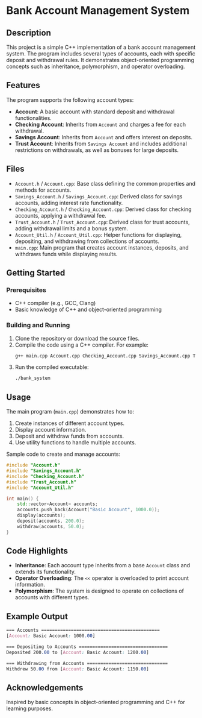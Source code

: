 # Bank Account Management System

## Description
This project is a simple C++ implementation of a bank account management system. The program includes several types of accounts, each with specific deposit and withdrawal rules. It demonstrates object-oriented programming concepts such as inheritance, polymorphism, and operator overloading.

## Features
The program supports the following account types:
- **Account**: A basic account with standard deposit and withdrawal functionalities.
- **Checking Account**: Inherits from `Account` and charges a fee for each withdrawal.
- **Savings Account**: Inherits from `Account` and offers interest on deposits.
- **Trust Account**: Inherits from `Savings Account` and includes additional restrictions on withdrawals, as well as bonuses for large deposits.

## Files
- `Account.h` / `Account.cpp`: Base class defining the common properties and methods for accounts.
- `Savings_Account.h` / `Savings_Account.cpp`: Derived class for savings accounts, adding interest rate functionality.
- `Checking_Account.h` / `Checking_Account.cpp`: Derived class for checking accounts, applying a withdrawal fee.
- `Trust_Account.h` / `Trust_Account.cpp`: Derived class for trust accounts, adding withdrawal limits and a bonus system.
- `Account_Util.h` / `Account_Util.cpp`: Helper functions for displaying, depositing, and withdrawing from collections of accounts.
- `main.cpp`: Main program that creates account instances, deposits, and withdraws funds while displaying results.

## Getting Started
### Prerequisites
- C++ compiler (e.g., GCC, Clang)
- Basic knowledge of C++ and object-oriented programming

### Building and Running
1. Clone the repository or download the source files.
2. Compile the code using a C++ compiler. For example:
    ```bash
    g++ main.cpp Account.cpp Checking_Account.cpp Savings_Account.cpp Trust_Account.cpp Account_Util.cpp -o bank_system
    ```
3. Run the compiled executable:
    ```bash
    ./bank_system
    ```

## Usage
The main program (`main.cpp`) demonstrates how to:
1. Create instances of different account types.
2. Display account information.
3. Deposit and withdraw funds from accounts.
4. Use utility functions to handle multiple accounts.

Sample code to create and manage accounts:
```cpp
#include "Account.h"
#include "Savings_Account.h"
#include "Checking_Account.h"
#include "Trust_Account.h"
#include "Account_Util.h"

int main() {
    std::vector<Account> accounts;
    accounts.push_back(Account("Basic Account", 1000.0));
    display(accounts);
    deposit(accounts, 200.0);
    withdraw(accounts, 50.0);
}
```
## Code Highlights
- **Inheritance**: Each account type inherits from a base `Account` class and extends its functionality.
- **Operator Overloading**: The `<<` operator is overloaded to print account information.
- **Polymorphism**: The system is designed to operate on collections of accounts with different types.

## Example Output
```css
=== Accounts ============================================
[Account: Basic Account: 1000.00]

=== Depositing to Accounts =================================
Deposited 200.00 to [Account: Basic Account: 1200.00]

=== Withdrawing from Accounts ==============================
Withdrew 50.00 from [Account: Basic Account: 1150.00]
```

## Acknowledgements
Inspired by basic concepts in object-oriented programming and C++ for learning purposes.
